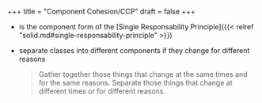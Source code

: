+++
title = "Component Cohesion/CCP"
draft = false
+++

-   is the component form of the [Single Responsability Principle]({{< relref "solid.md#single-responsability-principle" >}})

-   separate classes into different components if they change for different reasons

    > Gather together those things that change at the same times and for the same reasons. Separate those things that change at different times or for different reasons.
